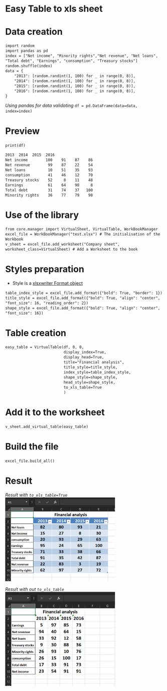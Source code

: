 # Easy Table to xls sheet

# Data creation
```
import random 
import pandas as pd
index = ["Net income", "Minority rights","Net revenue", "Net loans", "Total debt", "Earnings", "consumption", "Treasury stocks"]
random.shuffle(index)
data = {
    "2013": [random.randint(1, 100) for _ in range(0, 8)],
    "2014": [random.randint(1, 100) for _ in range(0, 8)],
    "2015": [random.randint(1, 100) for _ in range(0, 8)],
    "2016": [random.randint(1, 100) for _ in range(0, 8)],
}
```

*Using pandas for data validating*
`df = pd.DataFrame(data=data, index=index)`

# Preview
`print(df)`
```
2013  2014  2015  2016
Net income        100    91    87    86
Net revenue        99    87    22    54
Net loans          10    51    35    93
consumption        41    46    12    70
Treasury stocks    52     8    11    48
Earnings           61    64    98     8
Total debt         31    74    37   100
Minority rights    36    77    79    98
```
# Use of the library

```
from core.manager import VirtualSheet, VirtualTable, WorkBookManager
excel_file = WorkBookManager("test.xlsx") # The initialisation of the Workbook 
v_sheet = excel_file.add_worksheet("Company sheet", worksheet_class=VirtualSheet) # Add a Worksheet to the book
```
# Styles preparation
* Style is a <a href="https://xlsxwriter.readthedocs.io/format.html"> xlsxwriter Format object </a>
```
table_index_style = excel_file.add_format({"bold": True, "border": 1})
title_style = excel_file.add_format({"bold": True, "align": "center", "font_size": 16, "reading_order": 2})
shape_style = excel_file.add_format({"bold": True, "align": "center", "font_size": 16})
```
# Table creation
```
easy_table = VirtualTable(df, 0, 0,
                          display_index=True,
                          display_head=True,
                          title="Financial analysis",
                          title_style=title_style,
                          index_style=table_index_style,
                          shape_style=shape_style,
                          head_style=shape_style,
                          to_xls_table=True
                          )
```
# Add it to the worksheet
`
v_sheet.add_virtual_table(easy_table)
`
# Build the file
`
excel_file.build_all()
`
# Result
*Result with `to_xls_table=True`* <br>
<img src="https://github.com/bguernouti/easy_table_to_excel/blob/master/to_xls_table.png" width="350" alt="to_xls_table enabled" />

*Result with out `to_xls_table`*<br>
<img src="https://github.com/bguernouti/easy_table_to_excel/blob/master/simple.png" width="350" alt="to_xls_table disabled" />
